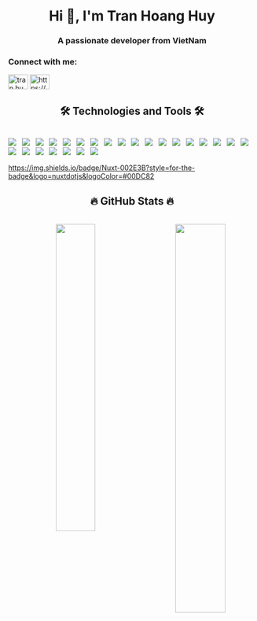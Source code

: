 <h1 align="center">Hi 👋, I'm Tran Hoang Huy</h1>
<h3 align="center">A passionate developer from VietNam</h3>

<h3 align="left">Connect with me:</h3>
<p align="left">
<a href="https://fb.com/tran.huy.27" target="blank"><img align="center" src="https://raw.githubusercontent.com/rahuldkjain/github-profile-readme-generator/master/src/images/icons/Social/facebook.svg" alt="tran.huy.27" height="30" width="40" /></a>
<a href="https://instagram.com/tranhuy.2707/" target="blank"><img align="center" src="https://raw.githubusercontent.com/rahuldkjain/github-profile-readme-generator/master/src/images/icons/Social/instagram.svg" alt="https://www.instagram.com/tranhuy.2707/" height="30" width="40" /></a>
</p>

<h2 align="center">🛠 Technologies and Tools 🛠</h2>
<br>
<!-- https://simpleicons.org/ -->
<span><img src="https://img.shields.io/badge/MongoDB-%234ea94b.svg?style=for-the-badge&logo=mongodb&logoColor=white"/></span>
&nbsp;
<span><img src="https://img.shields.io/badge/mysql-%2300f.svg?style=for-the-badge&logo=mysql&logoColor=white"/></span>
&nbsp;
<span><img src="https://img.shields.io/badge/redis-%23DD0031.svg?style=for-the-badge&logo=redis&logoColor=white"/></span>
&nbsp;
<span><img src="https://img.shields.io/badge/expo-1C1E24?style=for-the-badge&logo=expo&logoColor=#D04A37"/></span>
&nbsp;
<span><img src="https://img.shields.io/badge/express.js-%23404d59.svg?style=for-the-badge&logo=express&logoColor=%2361DAFB"/></span>
&nbsp;
<span><img src="https://img.shields.io/badge/JWT-black?style=for-the-badge&logo=JSON%20web%20tokens"/></span>
&nbsp;
<span><img src="https://img.shields.io/badge/NPM-%23000000.svg?style=for-the-badge&logo=npm&logoColor=white"/></span>
&nbsp;
<span><img src="https://img.shields.io/badge/node.js-6DA55F?style=for-the-badge&logo=node.js&logoColor=white"/></span>
&nbsp;
<span><img src="https://img.shields.io/badge/react-%2320232a.svg?style=for-the-badge&logo=react&logoColor=%2361DAFB"/></span>
&nbsp;
<span><img src="https://img.shields.io/badge/react_native-%2320232a.svg?style=for-the-badge&logo=react&logoColor=%2361DAFB"/></span>
&nbsp;
<span><img src="https://img.shields.io/badge/Socket.io-black?style=for-the-badge&logo=socket.io&badgeColor=010101"/></span>
&nbsp;
<span><img src="https://img.shields.io/badge/vuejs-%2335495e.svg?style=for-the-badge&logo=vuedotjs&logoColor=%234FC08D"/></span>
&nbsp;
<span><img src="https://img.shields.io/badge/heroku-%23430098.svg?style=for-the-badge&logo=heroku&logoColor=white"/></span>
&nbsp;
<span><img src="https://img.shields.io/badge/Visual%20Studio%20Code-0078d7.svg?style=for-the-badge&logo=visual-studio-code&logoColor=white"/></span>
&nbsp;
<span><img src="https://img.shields.io/badge/html5-%23E34F26.svg?style=for-the-badge&logo=html5&logoColor=white"/></span>
&nbsp;
<span><img src="https://img.shields.io/badge/css3-%231572B6.svg?style=for-the-badge&logo=css3&logoColor=white"/></span>
&nbsp;
<span><img src="https://img.shields.io/badge/javascript-%23323330.svg?style=for-the-badge&logo=javascript&logoColor=%23F7DF1E"/></span>
&nbsp;
<span><img src="https://img.shields.io/badge/typescript-%23007ACC.svg?style=for-the-badge&logo=typescript&logoColor=white"/></span>
&nbsp;
<span><img src="https://img.shields.io/badge/Ubuntu-E95420?style=for-the-badge&logo=ubuntu&logoColor=white"/></span>
&nbsp;
<span><img src="https://img.shields.io/badge/docker-%230db7ed.svg?style=for-the-badge&logo=docker&logoColor=white"/></span>
&nbsp;
<span><img src="https://img.shields.io/badge/git-%23F05033.svg?style=for-the-badge&logo=git&logoColor=white"/></span>
&nbsp;
<span><img src="https://img.shields.io/badge/-ApolloGraphQL-311C87?style=for-the-badge&logo=apollo-graphql"/></span>
&nbsp;
<span><img src="https://img.shields.io/badge/-GraphQL-E10098?style=for-the-badge&logo=graphql&logoColor=white"/></span>
&nbsp;
<span><img src="https://img.shields.io/badge/nestjs-%23E0234E.svg?style=for-the-badge&logo=nestjs&logoColor=white"/></span>
&nbsp;
<span><img src="https://img.shields.io/badge/Nuxt-002E3B?style=for-the-badge&logo=nuxtdotjs&logoColor=#00DC82"/></span>
&nbsp;
<br>

https://img.shields.io/badge/Nuxt-002E3B?style=for-the-badge&logo=nuxtdotjs&logoColor=#00DC82

<h2 align="center">🔥 GitHub Stats 🔥</h2>
<!-- https://github.com/anuraghazra/github-readme-stats -->
<br>
<div align=center>
  <a href="#" title="Tuki277">
    <img width="40%" align="center" src="https://github-readme-stats.vercel.app/api/top-langs/?username=Tuki277&hide=php,python,less&langs_count=8&layout=compact" />
  </a>
  <a href="#" title="Tuki277">
    <img align="right" width="45%" src="https://github-readme-stats.vercel.app/api?username=Tuki277&show_icons=true&theme=react&border_color=61dafb&hide_border=true" />
  </a>
</div>

